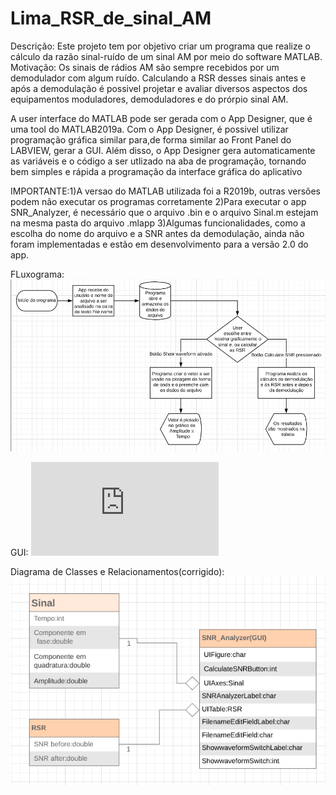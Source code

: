 # Lima_RSR_de_sinal_AM
Descrição: Este projeto tem por objetivo criar um programa que realize o cálculo da razão sinal-ruído de um sinal AM por meio do software MATLAB.
Motivação: Os sinais de rádios AM são sempre recebidos por um demodulador com algum ruído. Calculando a RSR desses sinais antes e após a demodulação
é possivel projetar e avaliar diversos aspectos dos equipamentos moduladores, demoduladores e do prórpio sinal AM.

A user interface do MATLAB pode ser gerada com o App Designer, que é uma tool do MATLAB2019a. Com o App Designer, é possivel utilizar programação gráfica similar para,de forma similar ao Front Panel do LABVIEW, gerar a GUI. Além disso, o App Designer gera automaticamente as variáveis e o código a ser utlizado na aba de programação, tornando bem simples e rápida a programação da interface gráfica do aplicativo

IMPORTANTE:1)A versao do MATLAB utilizada foi a R2019b, outras versões podem não executar os programas corretamente
           2)Para executar o app SNR_Analyzer, é necessário que o arquivo .bin e o arquivo Sinal.m estejam na mesma pasta do
           arquivo .mlapp
           3)Algumas funcionalidades, como a escolha do nome do arquivo e a SNR antes da demodulação, ainda não foram implementadas e                estão em desenvolvimento para a versão 2.0 do app.

FLuxograma:
![Fluxograma](https://github.com/PEE-2019-ELO-COM/Lima_RSR_de_sinal_AM/blob/master/Fluxograma%20APP%20SNR.PNG)


GUI:
![GUI](https://github.com/PEE-2019-ELO-COM/Lima_RSR_de_sinal_AM/blob/master/MATLAB_GUI.md)


Diagrama de Classes e Relacionamentos(corrigido):
![Diagrama corrigido](https://github.com/PEE-2019-ELO-COM/Lima_RSR_de_sinal_AM/blob/master/Diagrama%20de%20Classes%20e%20Relacionamentos(corrigido).PNG)


